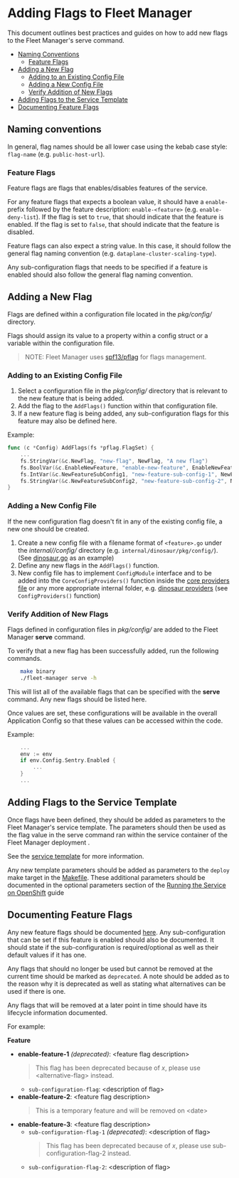 # Adding Flags to Fleet Manager
This document outlines best practices and guides on how to add new flags to the Fleet Manager's serve command.

- [Naming Conventions](#naming-conventions)
    - [Feature Flags](#feature-flags)
- [Adding a New Flag](#adding-a-new-flag)
    - [Adding to an Existing Config File](#adding-to-an-existing-config-file)
    - [Adding a New Config File](#adding-a-new-config-file)
    - [Verify Addition of New Flags](#verify-addition-of-new-flags)
- [Adding Flags to the Service Template](#adding-flags-to-the-service-template)
- [Documenting Feature Flags](#documenting-feature-flags)

## Naming conventions
In general, flag names should be all lower case using the kebab case style: `flag-name` (e.g. `public-host-url`).

### Feature Flags
Feature flags are flags that enables/disables features of the service.

For any feature flags that expects a boolean value, it should have a `enable-` prefix followed by the feature description: `enable-<feature>` (e.g. `enable-deny-list`). If the flag is set to `true`, that should indicate that the feature is enabled. If the flag is set to `false`, that should indicate that the feature is disabled.

Feature flags can also expect a string value. In this case, it should follow the general flag naming convention (e.g. `dataplane-cluster-scaling-type`).

Any sub-configuration flags that needs to be specified if a feature is enabled should also follow the general flag naming convention.

## Adding a New Flag
Flags are defined within a configuration file located in the *pkg/config/* directory.

Flags should assign its value to a property within a config struct or a variable within the configuration file.

> NOTE: Fleet Manager uses [spf13/pflag](https://github.com/spf13/pflag) for flags management.

### Adding to an Existing Config File
1. Select a configuration file in the *pkg/config/* directory that is relevant to the new feature that is being added.
2. Add the flag to the `AddFlags()` function within that configuration file.
3. If a new feature flag is being added, any sub-configuration flags for this feature may also be defined here.

Example:
```go
func (c *Config) AddFlags(fs *pflag.FlagSet) {
    ...
    fs.StringVar(&c.NewFlag, "new-flag", NewFlag, "A new flag")
    fs.BoolVar(&c.EnableNewFeature, "enable-new-feature", EnableNewFeature, "A new feature flag (default: true)")
	fs.IntVar(&c.NewFeatureSubConfig1, "new-feature-sub-config-1", NewFeatureSubConfig1, "A configuration that needs to be specified by the user if the new feature is enabled (default: 1)")
	fs.StringVar(&c.NewFeatureSubConfig2, "new-feature-sub-config-2", NewFeatureSubConfig2, "A configuration that needs to be specified by the user if the new feature is enabled")
}
```

### Adding a New Config File
If the new configuration flag doesn't fit in any of the existing config file, a new one should be created.

1. Create a new config file with a filename format of `<feature>.go` under the *internal/<resource>/config/* directory (e.g. `internal/dinosaur/pkg/config/`).  (See [dinosaur.go](../internal/dinosaur/pkg/config/dinosaur.go) as an example)
2. Define any new flags in the `AddFlags()` function.
3. New config file has to implement `ConfigModule` interface and to be added into the `CoreConfigProviders()` function inside the [core providers file](../pkg/providers/core.go) or any more appropriate internal folder, e.g. [dinosaur providers](../internal/dinosaur/providers.go) (see `ConfigProviders()` function)

### Verify Addition of New Flags
Flags defined in configuration files in *pkg/config/* are added to the Fleet Manager **serve** command.

To verify that a new flag has been successfully added, run the following commands.

```bash
    make binary
    ./fleet-manager serve -h
```

This will list all of the available flags that can be specified with the **serve** command. Any new flags should be listed here.

Once values are set, these configurations will be available in the overall Application Config so that these values can be accessed within the code.

Example:
```go
    ...
    env := env
    if env.Config.Sentry.Enabled {
        ...
    }
    ...
```

## Adding Flags to the Service Template
Once flags have been defined, they should be added as parameters to the Fleet Manager's service template. The parameters should then be used as the flag value in the serve command ran within the service container of the Fleet Manager deployment .

See the [service template](../templates/service-template.yml) for more information.

Any new template parameters should be added as parameters to the `deploy` make target in the [Makefile](../Makefile). These additional parameters should be documented in the optional parameters section of the [Running the Service on OpenShift](../README.md#deploy-the-service-using-templates) guide

## Documenting Feature Flags
Any new feature flags should be documented [here](./feature-flags.md). Any sub-configuration that can be set if this feature is enabled should also be documented. It should state if the sub-configuration is required/optional as well as their default values if it has one.

Any flags that should no longer be used but cannot be removed at the current time should be marked as `deprecated`. A note should be added as to the reason why it is deprecated as well as stating what alternatives can be used if there is one.

Any flags that will be removed at a later point in time should have its lifecycle information documented.

For example:

**Feature**
- **enable-feature-1** _(deprecated)_: \<feature flag description>
    > This flag has been deprecated because of _x_, please use \<alternative-flag> instead.
    - `sub-configuration-flag`: \<description of flag>
- **enable-feature-2**: \<feature flag description>
    > This is a temporary feature and will be removed on \<date>
- **enable-feature-3**: \<feature flag description>
    - `sub-configuration-flag-1` _(deprecated)_: \<description of flag>
        > This flag has been deprecated because of _x_, please use sub-configuration-flag-2 instead.
    - `sub-configuration-flag-2`: \<description of flag>
